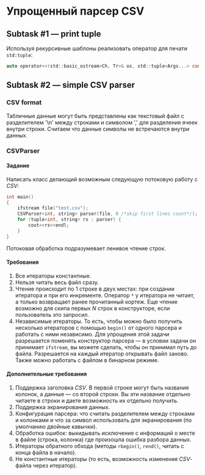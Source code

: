 # Упрощенный парсер CSV

## Subtask #1 — print tuple

Используя рекурсивные шаблоны реализовать оператор для печати `std:tuple`:

```C
auto operator<<(std::basic_ostream<Ch, Tr>& os, std::tuple<Args...> const& t)
```

## Subtask #2 — simple CSV parser

### CSV format

Табличные данные могут быть представлены как текстовый файл с разделителем '\n' между строками и символом ',' для разделения ячеек внутри строки. Считаем что данные символы не встречаются внутри данных.

### CSVParser

#### Задание

Написать класс делающий возможным следующую потоковую работу с *CSV*:

```C
int main()
{
	ifstream file("test.csv");
	CSVParser<int, string> parser(file, 0 /*skip first lines count*/);
	for (tuple<int, string> rs : parser) {
		cout<<rs<<endl;
	}
}
```

Потоковая обработка подразумевает ленивое чтение строк.

#### Требования

1. Все итераторы константные.
1. Нельзя читать весь файл сразу.
3. Чтение происходит по 1 строке в двух местах: при создании итератора и при его инкременте. Оператор `*` у итератора не читает, а только возвращает ранее прочитанный кортеж. Еще чтение возможно для скипа первых $N$ строк в конструкторе, если пользователь это запросил.
4. Независимые итераторы. То есть, чтобы можно было получить несколько итераторов с помощью `begin()` от одного парсера и работать с ними независимо. Для упрощения этой задачи разрешается поменять конструктор парсера — в условии задачи он принимает `ifstream`, вы можете сделать, чтобы он принимал путь до файла. Разрешается на каждый итератор открывать файл заново. Также можно работать с файлом в бинарном режиме.

#### Дополнительные требования

1. Поддержка заголовка *CSV*. В первой строке могут быть названия колонок, а данные — со второй строки. Вы эти название отдельно читаете в строки и даете возможность их отдельно получить.
2. Поддержка экранирования данных.
3. Конфигурация парсера: что считать разделителем между строками и колонками и что за символ использовать для экранирования (по умолчанию двойные кавычки).
4. Обработка ошибок: выкидывать исключение с информаций о месте в файле (строка, колонка) где произошла ошибка разбора данных.
5. Итераторы обратного обхода (методы `rbegin()`, `rend()`, читать с конца файла в начало).
6. Не константные итераторы (то есть, возможность изменения *CSV*-файла через итератор).
